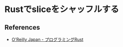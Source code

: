 # Rustでsliceをシャッフルする


## References
- [O'Reilly Japan \- プログラミングRust](https://www.oreilly.co.jp/books/9784873118550/)